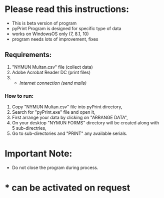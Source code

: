 # Please read this instructions:

- This is beta version of program
- pyPrint Program is designed for specific type of data
- works on WindowsOS only (7, 8.1, 10) 
- program needs lots of improvement, fixes


## Requirements:

1. "NYMUN Multan.csv" file (collect data)
2. Adobe Acrobat Reader DC (print files)
3. * *Internet connection (send mails)* 


### How to run:

1. Copy "NYMUN Multan.csv" file into pyPrint directory,
2. Search for "pyPrint.exe" file and open it,
3. First arrange your data by clicking on "ARRANGE DATA",
4. On your desktop "NYMUN FORMS" directory will be created along with 5 sub-directries,
5. Go to sub-directories and "PRINT" any available serials.

# Important Note:
- Do not close the program during process.

# * can be activated on request
